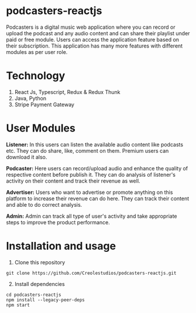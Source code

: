 # podcasters-reactjs

Podcasters is a digital music web application where you can record or upload the podcast and any audio content and can share their playlist under paid or free module. Users can access the application feature based on their subscription. This application has many more features with different modules as per user role.

# Technology

1. React Js, Typescript, Redux & Redux Thunk
2. Java, Python
3. Stripe Payment Gateway

# User Modules

**Listener:** In this users can listen the available audio content like podcasts etc. They can do share, like, comment on them. Premium users can download it also.

**Podcaster:** Here users can record/upload audio and enhance the quality of respective content before publish it. They can do analysis of listener's activity on their content and track their revenue as well.

**Advertiser:** Users who want to advertise or promote anything on this platform to increase their revenue can do here. They can track their content and able to do correct analysis.

**Admin:** Admin can track all type of user's activity and take appropriate steps to improve the product performance.

# Installation and usage

1. Clone this repository

```
git clone https://github.com/Creolestudios/podcasters-reactjs.git
```

2. Install dependencies

```
cd podcasters-reactjs
npm install --legacy-peer-deps
npm start
```
